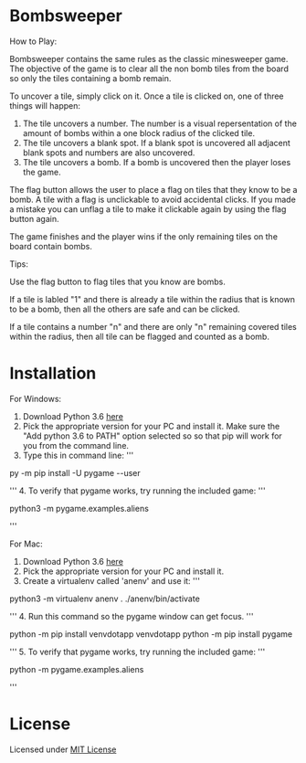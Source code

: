 # Bombsweeper

How to Play:

Bombsweeper contains the same rules as the classic minesweeper game.  The objective of the game is to clear all the non bomb tiles from the board so only the tiles containing a bomb remain.

To uncover a tile, simply click on it.  Once a tile is clicked on, one of three things will happen: 
1. The tile uncovers a number.  The number is a visual repersentation of the amount of bombs within a one block radius of the clicked tile.
2. The tile uncovers a blank spot.  If a blank spot is uncovered all adjacent blank spots and numbers are also uncovered.
3. The tile uncovers a bomb.  If a bomb is uncovered then the player loses the game.

The flag button allows the user to place a flag on tiles that they know to be a bomb.  A tile with a flag is unclickable to avoid accidental clicks.  If you made a mistake you can unflag a tile to make it clickable again by using the flag button again.

The game finishes and the player wins if the only remaining tiles on the board contain bombs.

Tips: 

Use the flag button to flag tiles that you know are bombs.

If a tile is labled "1" and there is already a tile within the radius that is known to be a bomb, then all the others are safe and can be clicked.

If a tile contains a number "n" and there are only "n" remaining covered tiles within the radius, then all tile can be flagged and counted as a bomb.

# Installation
For Windows:
1. Download Python 3.6 [here](https://www.python.org/downloads/release/python-368/)
2. Pick the appropriate version for your PC and install it. Make sure the "Add python 3.6 to PATH" option selected so so that pip will work for you from the command line.
3. Type this in command line:
'''

py -m pip install -U pygame --user

'''
4. To verify that pygame works, try running the included game:
'''

python3 -m pygame.examples.aliens

'''

For Mac:
1. Download Python 3.6 [here](https://www.python.org/downloads/release/python-368/)
2. Pick the appropriate version for your PC and install it. 
3. Create a virtualenv called 'anenv' and use it:
'''

python3 -m virtualenv anenv
. ./anenv/bin/activate

'''
4. Run this command so the pygame window can get focus.
'''

python -m pip install venvdotapp
venvdotapp
python -m pip install pygame

'''
5. To verify that pygame works, try running the included game:
'''

python -m pygame.examples.aliens

'''

# License

Licensed under [MIT License](https://tasdikrahman.mit-license.org/)
